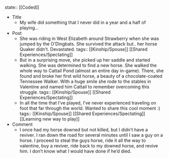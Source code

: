 state:: [[Coded]]

- Title
	- My wife did something that I never did in a year and a half of playing...
- Post
	- She was riding in West Elizabeth around Strawberry when she was jumped by the O’Dingbats. She survived the attack but.. her horse Quaker didn’t. Devastated.
	  tags:: [[Kinship/Spouse]] [[Shared Experiences/Spectating]]
	- But in a surprising move, she picked up her saddle and started walking. She was determined to find a new horse. She walked the whole way to Cattail Pond (almost an entire day in-game). There, she found and broke her first wild horse, a beauty of a chocolate-coated Tennessee Walker. With a huge smile she rode to the stables in Valentine and named him Cattail to remember overcoming this struggle.
	  tags:: [[Kinship/Spouse]] [[Shared Experiences/Spectating]]
	- In all the time that I’ve played, I’ve never experienced traveling on foot that far through the world. Wanted to share this cool moment :)
	  tags:: [[Kinship/Spouse]] [[Shared Experiences/Spectating]] [[Learning new way to play]]
- Comment
	- I once had my horse downed but not killed, but I didn’t have a reviver. I ran down the road for several minutes until I saw a guy on a horse. I proceed to steal the guys horse, ride it all the way to valentine, buy a reviver, ride back to my downed horse, and revive him. I don’t know what I would have done if he’d died.